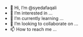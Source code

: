 - 👋 Hi, I’m @syedafaqali
- 👀 I’m interested in ...
- 🌱 I’m currently learning ...
- 💞️ I’m looking to collaborate on ...
- 📫 How to reach me ...

<!---
syedafaqali/syedafaqali is a ✨ special ✨ repository because its `README.md` (this file) appears on your GitHub profile.
You can click the Preview link to take a look at your changes.
--->
